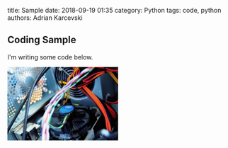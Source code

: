 title: Sample
date: 2018-09-19 01:35
category: Python
tags: code, python
authors: Adrian Karcevski

## Coding Sample

I'm writing some code below.

<!-- ![Here is the picture]({filename}/images/logo.png) -->
<img alt="logo" src="/images/cpu.jpg" width=250 />
